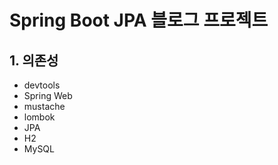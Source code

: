 # Spring Boot JPA 블로그 프로젝트

## 1. 의존성
- devtools
- Spring Web
- mustache
- lombok
- JPA
- H2
- MySQL
